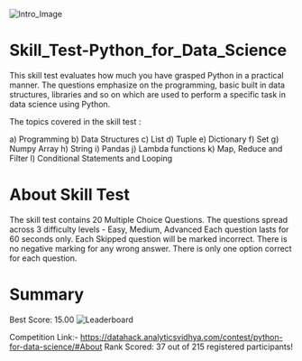 ![Intro_Image](https://user-images.githubusercontent.com/84449238/179398562-f99ca3b2-f108-499d-b56b-49686d8090c9.JPG)

# Skill_Test-Python_for_Data_Science
This skill test evaluates how much you have grasped Python in a practical manner. The questions emphasize on the programming, basic built in data structures, libraries and so on which are used to perform a specific task in data science using Python.

The topics covered in the skill test :

a) Programming
b) Data Structures
c) List
d) Tuple
e) Dictionary
f) Set
g) Numpy Array
h) String
i) Pandas
j) Lambda functions
k) Map, Reduce and Filter
l) Conditional Statements and Looping

# About Skill Test
The skill test contains 20 Multiple Choice Questions. 
The questions spread across 3 difficulty levels - Easy, Medium, Advanced
Each question lasts for 60 seconds only.
Each Skipped question will be marked incorrect.
There is no negative marking for any wrong answer.
There is only one option correct for each question.
# Summary
Best Score: 15.00
![Leaderboard](https://user-images.githubusercontent.com/84449238/179398780-272b73f9-8c42-4bac-afaa-506571730206.JPG)

Competition Link:- https://datahack.analyticsvidhya.com/contest/python-for-data-science/#About 
Rank Scored: 37 out of 215 registered participants! 

